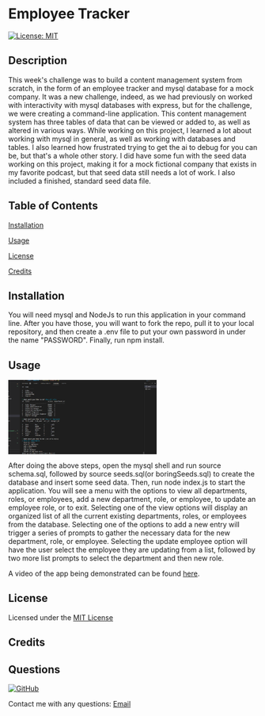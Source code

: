 # Employee Tracker

[![License: MIT](https://img.shields.io/badge/License-MIT-yellow.svg)](https://opensource.org/licenses/MIT) 

## Description

This week's challenge was to build a content management system from scratch, in the form of an employee tracker and mysql database for a mock company. It was a new challenge, indeed, as we had previously on worked with interactivity with mysql databases with express, but for the challenge, we were creating a command-line application. This content management system has three tables of data that can be viewed or added to, as well as altered in various ways. While working on this project, I learned a lot about working with mysql in general, as well as working with databases and tables. I also learned how frustrated trying to get the ai to debug for you can be, but that's a whole other story. I did have some fun with the seed data working on this project, making it for a mock fictional company that exists in my favorite podcast, but that seed data still needs a lot of work. I also included a finished, standard seed data file.
  
## Table of Contents
  
[Installation](#Installation)
  
[Usage](#Usage)

[License](#License)
    
[Credits](#Credits)

## Installation

You will need mysql and NodeJs to run this application in your command line. After you have those, you will want to fork the repo, pull it to your local repository, and then create a .env file to put your own password in under the name "PASSWORD". Finally, run npm install.

## Usage

<img src="./images/emp-tracker.png" alt="screenshot of employee tracker command line app" style="display: block; margin: 0; max-width: 300px;">

After doing the above steps, open the mysql shell and run source schema.sql, followed by source seeds.sql(or boringSeeds.sql) to create the database and insert some seed data. Then, run node index.js to start the application. You will see a menu with the options to view all departments, roles, or employees, add a new department, role, or employee, to update an employee role, or to exit. Selecting one of the view options will display an organized list of all the current existing departments, roles, or employees from the database. Selecting one of the options to add a new entry will trigger a series of prompts to gather the necessary data for the new department, role, or employee. Selecting the update employee option will have the user select the employee they are updating from a list, followed by two more list prompts to select the department and then new role.

A video of the app being demonstrated can be found [here](https://drive.google.com/file/d/1qac8KQXamclzLY_TIbFVyQGCTPZZ1PT3/view).

## License

Licensed under the [MIT License](https://opensource.org/licenses/MIT)

## Credits

## Questions

[![GitHub](https://img.shields.io/badge/GitHub-WolfSpiderman-orange)](https://github.com/WolfSpiderman)

Contact me with any questions:
[Email](#)
